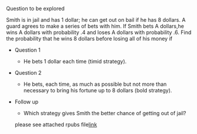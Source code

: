 Question to be explored


Smith is in jail and has 1 dollar; he can get out on bail if he has 8 dollars. A guard agrees to make a series of bets with him. If Smith bets A dollars,he wins A dollars with probability .4 and loses A dollars with probability .6. Find the probability that he wins 8 dollars before losing all of his money if

+ Question 1
  + He bets 1 dollar each time (timid strategy).
+ Question 2
  + He bets, each time, as much as possible but not more than necessary to bring his fortune up to 8 dollars (bold strategy).
+ Follow up
  + Which strategy gives Smith the better chance of getting out of jail?
  
  
  
  please see attached rpubs file[link](https://rpubs.com/justin_herman_42/436246)
